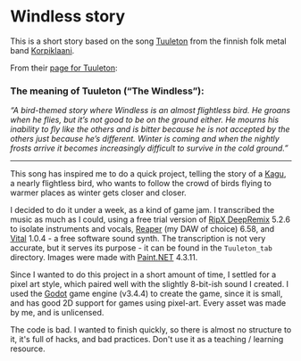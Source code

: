 # Windless story
This is a short story based on the song [Tuuleton](https://www.youtube.com/watch?v=qysLqljaREs) from the finnish folk metal band [Korpiklaani](https://korpiklaani.com/).

From their [page for Tuuleton](https://korpiklaani.com/?p=958):

### The meaning of Tuuleton (“The Windless”):
*“A bird-themed story where Windless is an almost flightless bird. He groans when he flies, but it’s not good to be on the ground either. He mourns his inability to fly like the others and is bitter because he is not accepted by the others just because he’s different. Winter is coming and when the nightly frosts arrive it becomes increasingly difficult to survive in the cold ground.”*

----

This song has inspired me to do a quick project, telling the story of a [Kagu](https://en.wikipedia.org/wiki/Kagu), a nearly flightless bird, who wants to follow the crowd of birds flying to warmer places as winter gets closer and closer.

I decided to do it under a week, as a kind of game jam. I transcribed the music as much as I could, using a free trial version of [RipX DeepRemix](https://hitnmix.com/download_deepremix/) 5.2.6 to isolate instruments and vocals, [Reaper](https://www.reaper.fm) (my DAW of choice) 6.58, and [Vital](https://vital.audio/) 1.0.4 - a free software sound synth. The transcription is not very accurate, but it serves its purpose - it can be found in the `Tuuleton_tab` directory. Images were made with [Paint.NET](https://www.getpaint.net) 4.3.11.

Since I wanted to do this project in a short amount of time, I settled for a pixel art style, which paired well with the slightly 8-bit-ish sound I created. I used the [Godot](godotengine.org/) game engine (v3.4.4) to create the game, since it is small, and has good 2D support for games using pixel-art. Every asset was made by me, and is unlicensed.

The code is bad. I wanted to finish quickly, so there is almost no structure to it, it's full of hacks, and bad practices. Don't use it as a teaching / learning resource.